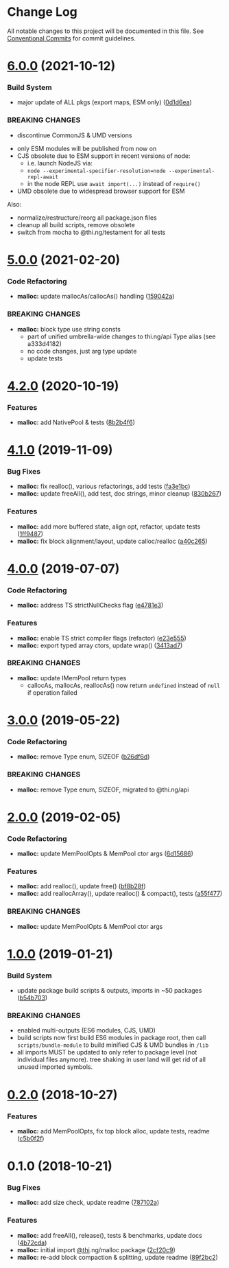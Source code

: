 # Change Log

All notable changes to this project will be documented in this file.
See [Conventional Commits](https://conventionalcommits.org) for commit guidelines.

# [6.0.0](https://github.com/thi-ng/umbrella/compare/@thi.ng/malloc@5.0.14...@thi.ng/malloc@6.0.0) (2021-10-12)


### Build System

* major update of ALL pkgs (export maps, ESM only) ([0d1d6ea](https://github.com/thi-ng/umbrella/commit/0d1d6ea9fab2a645d6c5f2bf2591459b939c09b6))


### BREAKING CHANGES

* discontinue CommonJS & UMD versions

- only ESM modules will be published from now on
- CJS obsolete due to ESM support in recent versions of node:
  - i.e. launch NodeJS via:
  - `node --experimental-specifier-resolution=node --experimental-repl-await`
  - in the node REPL use `await import(...)` instead of `require()`
- UMD obsolete due to widespread browser support for ESM

Also:
- normalize/restructure/reorg all package.json files
- cleanup all build scripts, remove obsolete
- switch from mocha to @thi.ng/testament for all tests






#  [5.0.0](https://github.com/thi-ng/umbrella/compare/@thi.ng/malloc@4.2.6...@thi.ng/malloc@5.0.0) (2021-02-20)

###  Code Refactoring

- **malloc:** update mallocAs/callocAs() handling ([159042a](https://github.com/thi-ng/umbrella/commit/159042ab4ca90db3d0e3879b61e9b0b2d203362a))

###  BREAKING CHANGES

- **malloc:** block type use string consts
    - part of unified umbrella-wide changes to thi.ng/api Type alias   (see a333d4182)
    - no code changes, just arg type update
    - update tests

#  [4.2.0](https://github.com/thi-ng/umbrella/compare/@thi.ng/malloc@4.1.26...@thi.ng/malloc@4.2.0) (2020-10-19)

###  Features

- **malloc:** add NativePool & tests ([8b2b4f6](https://github.com/thi-ng/umbrella/commit/8b2b4f6629bf0be5d1bf538b15973298474d0f8d))

#  [4.1.0](https://github.com/thi-ng/umbrella/compare/@thi.ng/malloc@4.0.5...@thi.ng/malloc@4.1.0) (2019-11-09)

###  Bug Fixes

- **malloc:** fix realloc(), various refactorings, add tests ([fa3e1bc](https://github.com/thi-ng/umbrella/commit/fa3e1bcff26f553d845d2145ed7c8f9238b796bd))
- **malloc:** update freeAll(), add test, doc strings, minor cleanup ([830b267](https://github.com/thi-ng/umbrella/commit/830b267f8bf3f050ea5914b7e9f8ba539dcd0c4e))

###  Features

- **malloc:** add more buffered state, align opt, refactor, update tests ([1ff9487](https://github.com/thi-ng/umbrella/commit/1ff9487980645315e77df02af651ff442288f1a9))
- **malloc:** fix block alignment/layout, update calloc/realloc ([a40c265](https://github.com/thi-ng/umbrella/commit/a40c265708fc6e66bef5a700b436569106f81e31))

#  [4.0.0](https://github.com/thi-ng/umbrella/compare/@thi.ng/malloc@3.0.0...@thi.ng/malloc@4.0.0) (2019-07-07)

###  Code Refactoring

- **malloc:** address TS strictNullChecks flag ([e4781e3](https://github.com/thi-ng/umbrella/commit/e4781e3))

###  Features

- **malloc:** enable TS strict compiler flags (refactor) ([e23e555](https://github.com/thi-ng/umbrella/commit/e23e555))
- **malloc:** export typed array ctors, update wrap() ([3413ad7](https://github.com/thi-ng/umbrella/commit/3413ad7))

###  BREAKING CHANGES

- **malloc:** update IMemPool return types
    - callocAs, mallocAs, reallocAs() now return `undefined` instead of   `null` if operation failed

#  [3.0.0](https://github.com/thi-ng/umbrella/compare/@thi.ng/malloc@2.0.10...@thi.ng/malloc@3.0.0) (2019-05-22)

###  Code Refactoring

- **malloc:** remove Type enum, SIZEOF ([b26df6d](https://github.com/thi-ng/umbrella/commit/b26df6d))

###  BREAKING CHANGES

- **malloc:** remove Type enum, SIZEOF, migrated to @thi.ng/api

#  [2.0.0](https://github.com/thi-ng/umbrella/compare/@thi.ng/malloc@1.0.1...@thi.ng/malloc@2.0.0) (2019-02-05)

###  Code Refactoring

- **malloc:** update MemPoolOpts & MemPool ctor args ([6d15686](https://github.com/thi-ng/umbrella/commit/6d15686))

###  Features

- **malloc:** add realloc(), update free() ([bf8b28f](https://github.com/thi-ng/umbrella/commit/bf8b28f))
- **malloc:** add reallocArray(), update realloc() & compact(), tests ([a55f477](https://github.com/thi-ng/umbrella/commit/a55f477))

###  BREAKING CHANGES

- **malloc:** update MemPoolOpts & MemPool ctor args

#  [1.0.0](https://github.com/thi-ng/umbrella/compare/@thi.ng/malloc@0.2.1...@thi.ng/malloc@1.0.0) (2019-01-21)

###  Build System

- update package build scripts & outputs, imports in ~50 packages ([b54b703](https://github.com/thi-ng/umbrella/commit/b54b703))

###  BREAKING CHANGES

- enabled multi-outputs (ES6 modules, CJS, UMD)
- build scripts now first build ES6 modules in package root, then call   `scripts/bundle-module` to build minified CJS & UMD bundles in `/lib`
- all imports MUST be updated to only refer to package level   (not individual files anymore). tree shaking in user land will get rid of   all unused imported symbols.

#  [0.2.0](https://github.com/thi-ng/umbrella/compare/@thi.ng/malloc@0.1.1...@thi.ng/malloc@0.2.0) (2018-10-27)

###  Features

- **malloc:** add MemPoolOpts, fix top block alloc, update tests, readme ([c5b0f2f](https://github.com/thi-ng/umbrella/commit/c5b0f2f))

#  0.1.0 (2018-10-21)

###  Bug Fixes

- **malloc:** add size check, update readme ([787102a](https://github.com/thi-ng/umbrella/commit/787102a))

###  Features

- **malloc:** add freeAll(), release(), tests & benchmarks, update docs ([4b72cda](https://github.com/thi-ng/umbrella/commit/4b72cda))
- **malloc:** initial import [@thi](https://github.com/thi).ng/malloc package ([2cf20c9](https://github.com/thi-ng/umbrella/commit/2cf20c9))
- **malloc:** re-add block compaction & splitting, update readme ([89f2bc2](https://github.com/thi-ng/umbrella/commit/89f2bc2))
